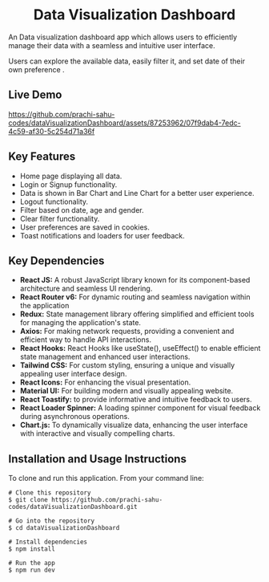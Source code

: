 <h1 align="center">Data Visualization Dashboard</h1>

An Data visualization dashboard app which allows users to efficiently manage their data with a seamless and intuitive user interface.

Users can explore the available data, easily filter it, and set date of their own preference .

## Live Demo


https://github.com/prachi-sahu-codes/dataVisualizationDashboard/assets/87253962/07f9dab4-7edc-4c59-af30-5c254d71a36f



## Key Features

- Home page displaying all data.
- Login or Signup functionality.
- Data is shown in Bar Chart and Line Chart for a better user experience.
- Logout functionality.
- Filter based on date, age and gender.
- Clear filter functionality.
- User preferences are saved in cookies.
- Toast notifications and loaders for user feedback.

## Key Dependencies

- **React JS:** A robust JavaScript library known for its component-based architecture and seamless UI rendering.
- **React Router v6:** For dynamic routing and seamless navigation within the application
- **Redux:** State management library offering simplified and efficient tools for managing the application's state.
- **Axios:** For making network requests, providing a convenient and efficient way to handle API interactions.
- **React Hooks:** React Hooks like useState(), useEffect() to enable efficient state management and enhanced user interactions.
- **Tailwind CSS:** For custom styling, ensuring a unique and visually appealing user interface design.
- **React Icons:** For enhancing the visual presentation.
- **Material UI:** For building modern and visually appealing website.
- **React Toastify:** to provide informative and intuitive feedback to users.
- **React Loader Spinner:** A loading spinner component for visual feedback during asynchronous operations.
- **Chart.js:** To dynamically visualize data, enhancing the user interface with interactive and visually compelling charts.

## Installation and Usage Instructions

To clone and run this application. From your command line:

```
# Clone this repository
$ git clone https://github.com/prachi-sahu-codes/dataVisualizationDashboard.git

# Go into the repository
$ cd dataVisualizationDashboard

# Install dependencies
$ npm install

# Run the app
$ npm run dev
```


